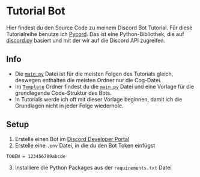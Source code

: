 # Tutorial Bot
Hier findest du den Source Code zu meinem Discord Bot Tutorial. Für diese Tutorialreihe benutze ich [Pycord](https://github.com/Pycord-Development/pycord). 
Das ist eine Python-Bibliothek, die auf [discord.py](https://github.com/Rapptz/discord.py) basiert und mit der wir auf die Discord API zugreifen.

## Info
- Die [`main.py`](https://github.com/tibue99/tutorial-bot/blob/main/Template/main.py) Datei ist für die meisten Folgen des Tutorials gleich, deswegen enthalten die meisten Ordner nur die Cog-Datei.
- Im [`Template`](https://github.com/tibue99/tutorial-bot/tree/main/Template) Ordner findest du die [`main.py`](https://github.com/tibue99/tutorial-bot/blob/main/Template/main.py) Datei und eine Vorlage für die grundlegende Code-Struktur des Bots.
- In Tutorials werde ich oft mit dieser Vorlage beginnen, damit ich die Grundlagen nicht in jeder Folge wiederhole.

## Setup
1. Erstelle einen Bot im [Discord Developer Portal](https://discord.com/developers/applications/)
2. Erstelle eine `.env` Datei, in die du den Bot Token einfügst
```
TOKEN = 123456789abcde
```
3. Installiere die Python Packages aus der `requirements.txt` Datei